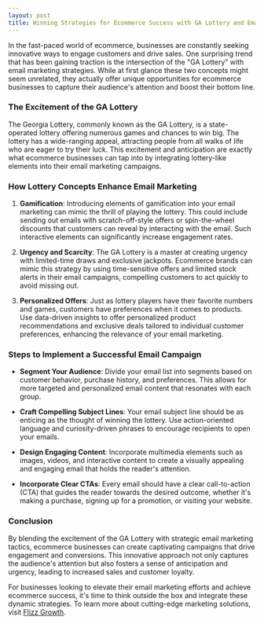 ```yaml
---
layout: post
title: Winning Strategies for Ecommerce Success with GA Lottery and Email Campaigns
---
```



In the fast-paced world of ecommerce, businesses are constantly seeking innovative ways to engage customers and drive sales. One surprising trend that has been gaining traction is the intersection of the "GA Lottery" with email marketing strategies. While at first glance these two concepts might seem unrelated, they actually offer unique opportunities for ecommerce businesses to capture their audience's attention and boost their bottom line.

### The Excitement of the GA Lottery

The Georgia Lottery, commonly known as the GA Lottery, is a state-operated lottery offering numerous games and chances to win big. The lottery has a wide-ranging appeal, attracting people from all walks of life who are eager to try their luck. This excitement and anticipation are exactly what ecommerce businesses can tap into by integrating lottery-like elements into their email marketing campaigns.

### How Lottery Concepts Enhance Email Marketing

1. **Gamification**: Introducing elements of gamification into your email marketing can mimic the thrill of playing the lottery. This could include sending out emails with scratch-off-style offers or spin-the-wheel discounts that customers can reveal by interacting with the email. Such interactive elements can significantly increase engagement rates.

2. **Urgency and Scarcity**: The GA Lottery is a master at creating urgency with limited-time draws and exclusive jackpots. Ecommerce brands can mimic this strategy by using time-sensitive offers and limited stock alerts in their email campaigns, compelling customers to act quickly to avoid missing out.

3. **Personalized Offers**: Just as lottery players have their favorite numbers and games, customers have preferences when it comes to products. Use data-driven insights to offer personalized product recommendations and exclusive deals tailored to individual customer preferences, enhancing the relevance of your email marketing.

### Steps to Implement a Successful Email Campaign

- **Segment Your Audience**: Divide your email list into segments based on customer behavior, purchase history, and preferences. This allows for more targeted and personalized email content that resonates with each group.
  
- **Craft Compelling Subject Lines**: Your email subject line should be as enticing as the thought of winning the lottery. Use action-oriented language and curiosity-driven phrases to encourage recipients to open your emails.

- **Design Engaging Content**: Incorporate multimedia elements such as images, videos, and interactive content to create a visually appealing and engaging email that holds the reader's attention.

- **Incorporate Clear CTAs**: Every email should have a clear call-to-action (CTA) that guides the reader towards the desired outcome, whether it's making a purchase, signing up for a promotion, or visiting your website.

### Conclusion

By blending the excitement of the GA Lottery with strategic email marketing tactics, ecommerce businesses can create captivating campaigns that drive engagement and conversions. This innovative approach not only captures the audience's attention but also fosters a sense of anticipation and urgency, leading to increased sales and customer loyalty. 

For businesses looking to elevate their email marketing efforts and achieve ecommerce success, it's time to think outside the box and integrate these dynamic strategies. To learn more about cutting-edge marketing solutions, visit [Flizz Growth](https://flizzgrowth.com).